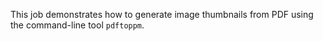 This job demonstrates how to generate image thumbnails from PDF using the command-line tool `pdftoppm`. 